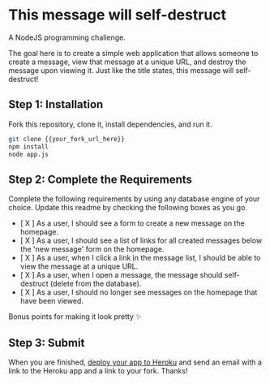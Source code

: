 # This message will self-destruct

A NodeJS programming challenge.

The goal here is to create a simple web application that allows someone to create a message, view that message at a unique URL, and destroy the message upon viewing it. Just like the title states, this message will self-destruct!

## Step 1: Installation

Fork this repository, clone it, install dependencies, and run it.

``` bash
git clone {{your_fork_url_here}}
npm install
node app.js
```

## Step 2: Complete the Requirements

Complete the following requirements by using any database engine of your choice. Update this readme by checking the following boxes as you go.

- [ X ] As a user, I should see a form to create a new message on the homepage.
- [ X ] As a user, I should see a list of links for all created messages below the 'new message' form on the homepage.
- [ X ] As a user, when I click a link in the message list, I should be able to view the message at a unique URL.
- [ X ] As a user, when I open a message, the message should self-destruct (delete from the database).
- [ X ] As a user, I should no longer see messages on the homepage that have been viewed.

Bonus points for making it look pretty :sparkles:

## Step 3: Submit

When you are finished, [deploy your app to Heroku](https://devcenter.heroku.com/articles/git) and send an email with a link to the Heroku app and a link to your fork. Thanks!

